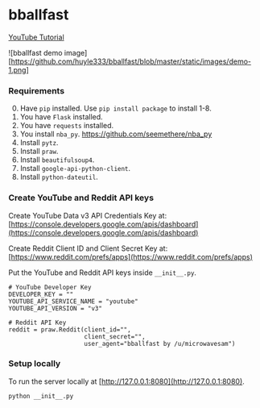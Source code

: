 # bballfast 

[YouTube Tutorial](https://www.youtube.com/watch?v=PLfkns6lZH8)

![bballfast demo image][https://github.com/huyle333/bballfast/blob/master/static/images/demo-1.png]

### Requirements

0. Have `pip` installed. Use `pip install package` to install 1-8.
1. You have `Flask` installed.
2. You have `requests` installed.
3. You install `nba_py`. https://github.com/seemethere/nba_py
4. Install `pytz`.
5. Install `praw`.
6. Install `beautifulsoup4`.
7. Install `google-api-python-client`.
8. Install `python-dateutil`.

### Create YouTube and Reddit API keys

Create YouTube Data v3 API Credentials Key at:
[https://console.developers.google.com/apis/dashboard](https://console.developers.google.com/apis/dashboard)

Create Reddit Client ID and Client Secret Key at:
[https://www.reddit.com/prefs/apps](https://www.reddit.com/prefs/apps)

Put the YouTube and Reddit API keys inside `__init__.py`.

```
# YouTube Developer Key
DEVELOPER_KEY = ""
YOUTUBE_API_SERVICE_NAME = "youtube"
YOUTUBE_API_VERSION = "v3"

# Reddit API Key
reddit = praw.Reddit(client_id="",
                     client_secret="",
                     user_agent="bballfast by /u/microwavesam")
```

### Setup locally

To run the server locally at [http://127.0.0.1:8080](http://127.0.0.1:8080).
```
python __init__.py
```